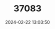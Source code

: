---
title: "37083"
category: "Vitellaria paradoxa"
draft: false
date: 2024-02-22 13:03:50
languages:
  English: ["Shea Butter Tree"]
---